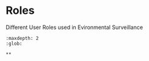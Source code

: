 # Roles

Different User Roles used in Evironmental Surveillance


```{toctree}
:maxdepth: 2
:glob:

**
```